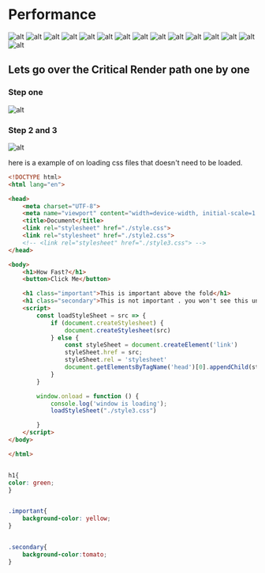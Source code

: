# Performance

![alt](./img/1.png)
![alt](./img/2.png)
![alt](./img/3.png)
![alt](./img/4.png)
![alt](./img/5.png)
![alt](./img/6.png)
![alt](./img/7.png)
![alt](./img/8.png)
![alt](./img/9.png)
![alt](./img/10.png)
![alt](./img/11.png)
![alt](./img/12.png)
![alt](./img/13.png)
![alt](./img/14.png)
![alt](./img/15.png)

## Lets go over the Critical Render path one by one

### Step one

![alt](./img/16.png)

### Step 2 and 3

![alt](./img/17.png)

here is a example of on loading css files that doesn't need to be loaded.

```html
<!DOCTYPE html>
<html lang="en">

<head>
    <meta charset="UTF-8">
    <meta name="viewport" content="width=device-width, initial-scale=1.0">
    <title>Document</title>
    <link rel="stylesheet" href="./style.css">
    <link rel="stylesheet" href="./style2.css">
    <!-- <link rel="stylesheet" href="./style3.css"> -->
</head>

<body>
    <h1>How Fast?</h1>
    <button>Click Me</button>

    <h1 class="important">This is important above the fold</h1>
    <h1 class="secondary">This is not important . you won't see this until page loads</h1>
    <script>
        const loadStyleSheet = src => {
            if (document.createStylesheet) {
                document.createStylesheet(src)
            } else {
                const styleSheet = document.createElement('link')
                styleSheet.href = src;
                styleSheet.rel = 'stylesheet'
                document.getElementsByTagName('head')[0].appendChild(styleSheet)
            }
        }

        window.onload = function () {
            console.log('window is loading');
            loadStyleSheet("./style3.css")

        }
    </script>
</body>

</html>

```

```css

h1{
color: green;
}


```

```css

.important{
    background-color: yellow;
}

```

```css

.secondary{
    background-color:tomato;
}

```

